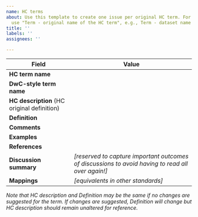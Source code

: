 ```yaml
---
name: HC terms
about: Use this template to create one issue per original HC term. For the title,
  use "Term - original name of the HC term", e.g., Term - dataset name
title: ''
labels: ''
assignees: ''

---
```


| Field | Value |
| ----- | ----- |
| **HC term name** |   |
| **DwC-style term name** |   |
| **HC description** (HC original definition) |   |
| **Definition** |   |
| **Comments** |   |
| **Examples** |   |
| **References** |   |
| **Discussion summary** | *[reserved to capture important outcomes of discussions to avoid having to read all over again!]* |
| **Mappings** | *[equivalents in other standards]*  |

*Note that HC description and Definition may be the same if no changes are suggested for the term. If changes are suggested, Definition will change but HC description should remain unaltered for reference.*
